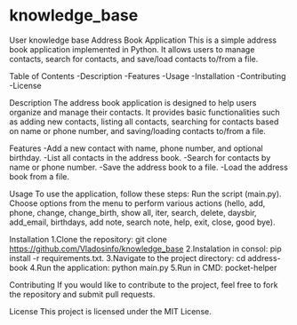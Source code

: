 # knowledge_base
User knowledge base
Address Book Application
This is a simple address book application implemented in Python. It allows users to manage contacts, search for contacts, and save/load contacts to/from a file.

Table of Contents
-Description
-Features
-Usage
-Installation
-Contributing
-License

Description
The address book application is designed to help users organize and manage their contacts. It provides basic functionalities such as adding new contacts, listing all contacts, searching for contacts based on name or phone number, and saving/loading contacts to/from a file.

Features
-Add a new contact with name, phone number, and optional birthday.
-List all contacts in the address book.
-Search for contacts by name or phone number.
-Save the address book to a file.
-Load the address book from a file.

Usage
To use the application, follow these steps:
Run the script (main.py).
Choose options from the menu to perform various actions (hello, add, phone, change, change_birth, show all, iter, search, delete, daysbir, add_email, birthdays, add note, search note, help, exit, close, good bye).

Installation
1.Clone the repository:
git clone https://github.com/Vladosinfo/knowledge_base
2.Instalation in consol: 
pip install -r requirements.txt.
3.Navigate to the project directory:
cd address-book
4.Run the application:
python main.py
5.Run in CMD:
pocket-helper

Contributing
If you would like to contribute to the project, feel free to fork the repository and submit pull requests.

License
This project is licensed under the MIT License.
